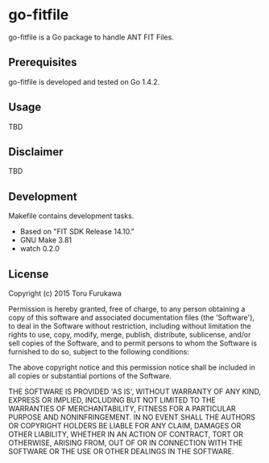 # go-fitfile

go-fitfile is a Go package to handle ANT FIT Files.

## Prerequisites

go-fitfile is developed and tested on Go 1.4.2.

## Usage

TBD

## Disclaimer

TBD

## Development

Makefile contains development tasks.

- Based on "FIT SDK Release 14.10."
- GNU Make 3.81
- watch 0.2.0

## License

Copyright (c) 2015 Toru Furukawa

Permission is hereby granted, free of charge, to any person obtaining
a copy of this software and associated documentation files (the
'Software'), to deal in the Software without restriction, including
without limitation the rights to use, copy, modify, merge, publish,
distribute, sublicense, and/or sell copies of the Software, and to
permit persons to whom the Software is furnished to do so, subject to
the following conditions:

The above copyright notice and this permission notice shall be
included in all copies or substantial portions of the Software.

THE SOFTWARE IS PROVIDED 'AS IS', WITHOUT WARRANTY OF ANY KIND,
EXPRESS OR IMPLIED, INCLUDING BUT NOT LIMITED TO THE WARRANTIES OF
MERCHANTABILITY, FITNESS FOR A PARTICULAR PURPOSE AND NONINFRINGEMENT.
IN NO EVENT SHALL THE AUTHORS OR COPYRIGHT HOLDERS BE LIABLE FOR ANY
CLAIM, DAMAGES OR OTHER LIABILITY, WHETHER IN AN ACTION OF CONTRACT,
TORT OR OTHERWISE, ARISING FROM, OUT OF OR IN CONNECTION WITH THE
SOFTWARE OR THE USE OR OTHER DEALINGS IN THE SOFTWARE.
